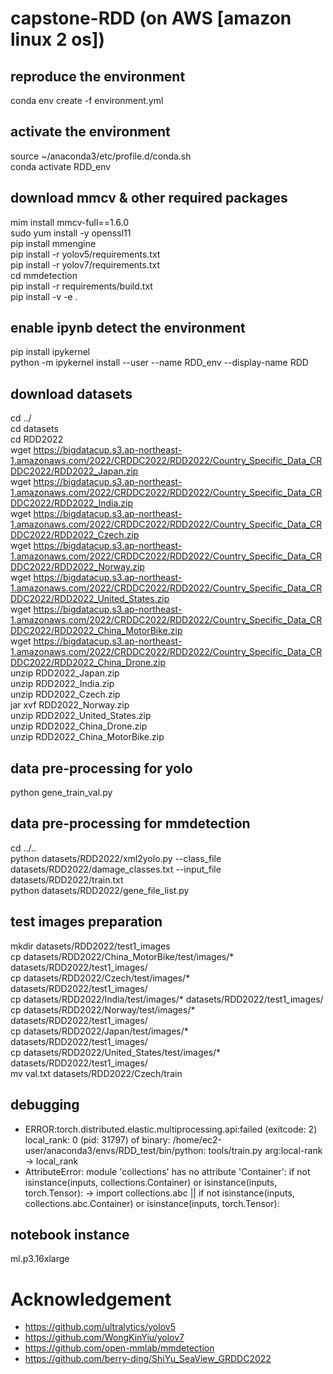 # capstone-RDD (on AWS \[amazon linux 2 os\])
## reproduce the environment
conda env create -f environment.yml  
## activate the environment
source ~/anaconda3/etc/profile.d/conda.sh  
conda activate RDD_env  
## download mmcv & other required packages
mim install mmcv-full==1.6.0  
sudo yum install -y openssl11  
pip install mmengine  
pip install -r yolov5/requirements.txt  
pip install -r yolov7/requirements.txt  
cd mmdetection  
pip install -r requirements/build.txt  
pip install -v -e .  
## enable ipynb detect the environment
pip install ipykernel  
python -m ipykernel install --user --name RDD_env --display-name RDD  
## download datasets
cd ../  
cd datasets  
cd RDD2022  
wget https://bigdatacup.s3.ap-northeast-1.amazonaws.com/2022/CRDDC2022/RDD2022/Country_Specific_Data_CRDDC2022/RDD2022_Japan.zip  
wget https://bigdatacup.s3.ap-northeast-1.amazonaws.com/2022/CRDDC2022/RDD2022/Country_Specific_Data_CRDDC2022/RDD2022_India.zip  
wget https://bigdatacup.s3.ap-northeast-1.amazonaws.com/2022/CRDDC2022/RDD2022/Country_Specific_Data_CRDDC2022/RDD2022_Czech.zip  
wget https://bigdatacup.s3.ap-northeast-1.amazonaws.com/2022/CRDDC2022/RDD2022/Country_Specific_Data_CRDDC2022/RDD2022_Norway.zip  
wget https://bigdatacup.s3.ap-northeast-1.amazonaws.com/2022/CRDDC2022/RDD2022/Country_Specific_Data_CRDDC2022/RDD2022_United_States.zip  
wget https://bigdatacup.s3.ap-northeast-1.amazonaws.com/2022/CRDDC2022/RDD2022/Country_Specific_Data_CRDDC2022/RDD2022_China_MotorBike.zip  
wget https://bigdatacup.s3.ap-northeast-1.amazonaws.com/2022/CRDDC2022/RDD2022/Country_Specific_Data_CRDDC2022/RDD2022_China_Drone.zip  
unzip RDD2022_Japan.zip  
unzip RDD2022_India.zip  
unzip RDD2022_Czech.zip  
jar xvf RDD2022_Norway.zip  
unzip RDD2022_United_States.zip  
unzip RDD2022_China_Drone.zip  
unzip RDD2022_China_MotorBike.zip  
## data pre-processing for yolo
python gene_train_val.py  
## data pre-processing for mmdetection
cd ../..  
python datasets/RDD2022/xml2yolo.py --class_file datasets/RDD2022/damage_classes.txt --input_file datasets/RDD2022/train.txt  
python datasets/RDD2022/gene_file_list.py  
## test images preparation
mkdir datasets/RDD2022/test1_images  
cp datasets/RDD2022/China_MotorBike/test/images/* datasets/RDD2022/test1_images/  
cp datasets/RDD2022/Czech/test/images/* datasets/RDD2022/test1_images/  
cp datasets/RDD2022/India/test/images/* datasets/RDD2022/test1_images/  
cp datasets/RDD2022/Norway/test/images/* datasets/RDD2022/test1_images/  
cp datasets/RDD2022/Japan/test/images/* datasets/RDD2022/test1_images/  
cp datasets/RDD2022/United_States/test/images/* datasets/RDD2022/test1_images/  
mv val.txt datasets/RDD2022/Czech/train  
## debugging
- ERROR:torch.distributed.elastic.multiprocessing.api:failed (exitcode: 2) local_rank: 0 (pid: 31797) of binary: /home/ec2-user/anaconda3/envs/RDD_test/bin/python: tools/train.py arg:local-rank -> local_rank
- AttributeError: module 'collections' has no attribute 'Container': if not isinstance(inputs, collections.Container) or isinstance(inputs, torch.Tensor): -> import collections.abc || if not isinstance(inputs, collections.abc.Container) or isinstance(inputs, torch.Tensor):
## notebook instance
ml.p3.16xlarge


# Acknowledgement
- https://github.com/ultralytics/yolov5
- https://github.com/WongKinYiu/yolov7
- https://github.com/open-mmlab/mmdetection
- https://github.com/berry-ding/ShiYu_SeaView_GRDDC2022
